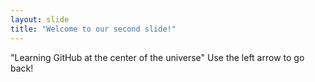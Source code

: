 ```yaml
---
layout: slide
title: "Welcome to our second slide!"
---
```

"Learning GitHub at the center of the universe"
Use the left arrow to go back!
